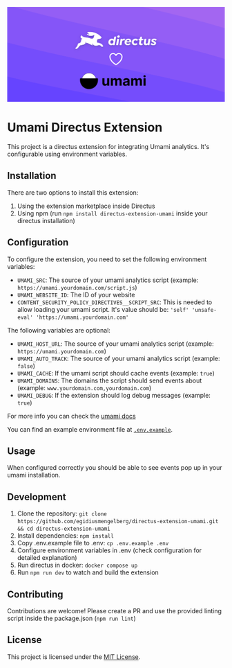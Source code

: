 ![Header](docs/header.png)


# Umami Directus Extension
This project is a directus extension for integrating Umami analytics. It's configurable using environment variables.

## Installation
There are two options to install this extension:

1. Using the extension marketplace inside Directus
2. Using npm (run `npm install directus-extension-umami` inside your directus installation)

## Configuration
To configure the extension, you need to set the following environment variables:

- `UMAMI_SRC`: The source of your umami analytics script (example: `https://umami.yourdomain.com/script.js`)
- `UMAMI_WEBSITE_ID`: The ID of your website
- `CONTENT_SECURITY_POLICY_DIRECTIVES__SCRIPT_SRC`: This is needed to allow loading your umami script. <nobr>It's value should be: `'self' 'unsafe-eval' 'https://umami.yourdomain.com'`</nobr>

The following variables are optional:

- `UMAMI_HOST_URL`: The source of your umami analytics script (example: `https://umami.yourdomain.com`)
- `UMAMI_AUTO_TRACK`: The source of your umami analytics script (example: `false`)
- `UMAMI_CACHE`: If the umami script should cache events (example: `true`)
- `UMAMI_DOMAINS`: The domains the script should send events about (example: `www.yourdomain.com,yourdomain.com`)
- `UMAMI_DEBUG`: If the extension should log debug messages (example: `true`)

For more info you can check the [umami docs](https://umami.is/docs/tracker-configuration)

You can find an example environment file at [`.env.example`](.env.example).

## Usage
When configured correctly you should be able to see events pop up in your umami installation.

## Development
1. Clone the repository: `git clone https://github.com/egidiusmengelberg/directus-extension-umami.git && cd directus-extension-umami`
2. Install dependencies: `npm install`
3. Copy .env.example file to .env: `cp .env.example .env`
4. Configure environment variables in .env (check configuration for detailed explanation)
5. Run directus in docker: `docker compose up`
6. Run `npm run dev` to watch and build the extension

## Contributing
Contributions are welcome! Please create a PR and use the provided linting script inside the package.json (`npm run lint`)

## License
This project is licensed under the [MIT License](LICENSE.md).